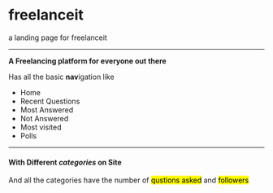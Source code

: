 # freelanceit
a landing page for freelanceit
<hr>
<strong>A Freelancing platform for everyone out there</strong>
<p>Has all the basic <strong>nav</strong>igation like</p>
<ul>
  <li>Home</li>
  <li>Recent Questions</li>
  <li>Most Answered</li>
  <li>Not Answered</li>
  <li>Most visited</li>
  <li>Polls</li>
</ul>
<hr>
<h4>With Different <i>categories</i> on Site</h4>
<p>And all the categories have the number of <mark>qustions asked</mark> and <mark>followers</mark></p>
